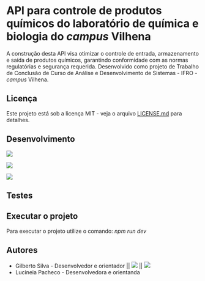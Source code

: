 # API para controle de produtos químicos do laboratório de química e biologia do _campus_ Vilhena
A construção desta API visa otimizar o controle de entrada, armazenamento e saída de produtos químicos, garantindo conformidade
com as normas regulatórias e segurança requerida.
Desenvolvido como projeto de Trabalho de Conclusão de Curso de Análise e Desenvolvimento de Sistemas - IFRO - _campus_ Vilhena.
## Licença
Este projeto está sob a licença MIT - veja o arquivo [LICENSE.md](https://e.fslab.dev/IIPLSFr) para detalhes.

## Desenvolvimento

[<img src="https://img.shields.io/badge/Node.js-43853D?style=para-o-emblema&logo=node.js&logoColor=branco" />](https://nodejs.org/pt)

[<img src="https://img.shields.io/badge/Express.js-404D30?style=for-the-badge&logo=express"/>](https://expressjs.com/en/5x/api.html)

[<img src="https://img.shields.io/badge/Javascript-323330?style=para-o-emblema&logo=javascript&logoColor=F7DF1E" />](https://www.javascript.com/`)

## Testes
## Executar o projeto
Para executar o projeto utilize o comando: _npm run dev_


## Autores

- Gilberto Silva - Desenvolvedor e orientador    || [<img src="https://img.shields.io/badge/GitHub-100000?style=for-the-badge&logo=github&logoColor=white" />](https://github.com/softgiba/readme-template/blob/main/badges/badges.md)        || [<img src="https://img.shields.io/badge/LinkedIn-0077B5?style=para-o-emblema&logo=linkedin&logoColor=branco" />](https://www.linkedin.com/in/falecomgilberto/)
- Lucineia Pacheco - Desenvolvedora e orientanda


